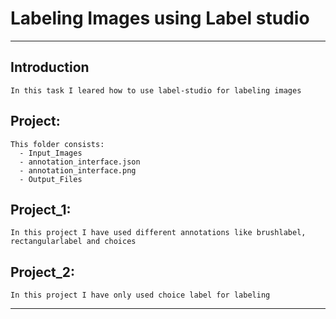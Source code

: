 # Labeling Images using Label studio
---
## Introduction
	In this task I leared how to use label-studio for labeling images

## Project:
	This folder consists:
	  - Input_Images
	  - annotation_interface.json
	  - annotation_interface.png
	  - Output_Files

## Project_1:
	In this project I have used different annotations like brushlabel, rectangularlabel and choices
## Project_2:
	In this project I have only used choice label for labeling

---